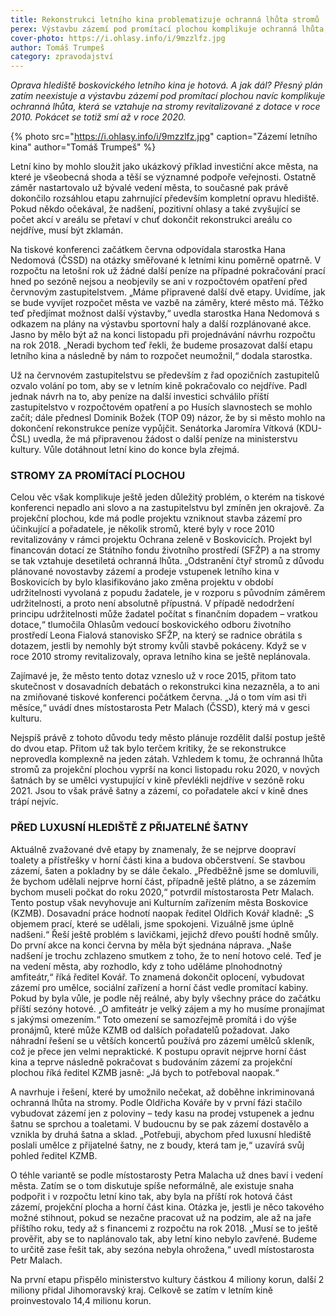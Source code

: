 ```yaml
---
title: Rekonstrukci letního kina problematizuje ochranná lhůta stromů
perex: Výstavbu zázemí pod promítací plochou komplikuje ochranná lhůta, která se vztahuje na stromy revitalizované z dotace v roce 2010. Pokácet se totiž smí až v roce 2020.
cover-photo: https://i.ohlasy.info/i/9mzzlfz.jpg
author: Tomáš Trumpeš
category: zpravodajství
---
```


*Oprava hlediště boskovického letního kina je hotová. A jak dál? Přesný plán zatím neexistuje a výstavbu zázemí pod promítací plochou navíc komplikuje ochranná lhůta, která se vztahuje na stromy revitalizované z dotace v roce 2010. Pokácet se totiž smí až v roce 2020.*

{% photo src="https://i.ohlasy.info/i/9mzzlfz.jpg" caption="Zázemí letního kina" author="Tomáš Trumpeš" %}

Letní kino by mohlo sloužit jako ukázkový příklad investiční akce města, na které je všeobecná shoda a těší se významné podpoře veřejnosti. Ostatně záměr nastartovalo už bývalé vedení města, to současné pak právě dokončilo rozsáhlou etapu zahrnující především kompletní opravu hlediště. Pokud někdo očekával, že nadšení, pozitivní ohlasy a také zvyšující se počet akcí v areálu se přetaví v chuť dokončit rekonstrukci areálu co nejdříve, musí být zklamán. 

Na tiskové konferenci začátkem června odpovídala starostka Hana Nedomová (ČSSD) na otázky směřované k letními kinu poměrně opatrně. V rozpočtu na letošní rok už žádné další peníze na případné pokračování prací hned po sezóně nejsou a neobjevily se ani v rozpočtovém opatření před červnovým zastupitelstvem. „Máme připravené další dvě etapy. Uvidíme, jak se bude vyvíjet rozpočet města ve vazbě na záměry, které město má. Těžko teď předjímat možnost další výstavby,“ uvedla starostka Hana Nedomová s odkazem na plány na výstavbu sportovní haly a další rozplánované akce. Jasno by mělo být až na konci listopadu při projednávání návrhu rozpočtu na rok 2018. „Neradi bychom teď řekli, že budeme prosazovat další etapu letního kina a následně by nám to rozpočet neumožnil,“ dodala starostka.

Už na červnovém zastupitelstvu se především z řad opozičních zastupitelů ozvalo volání po tom, aby se v letním kině pokračovalo co nejdříve. Padl jednak návrh na to, aby peníze na další investici schválilo příští zastupitelstvo v rozpočtovém opatření a po Husích slavnostech se mohlo začít; dále přednesl Dominik Božek (TOP 09) názor, že by si město mohlo na dokončení rekonstrukce peníze vypůjčit. Senátorka Jaromíra Vítková (KDU-ČSL) uvedla, že má připravenou žádost o další peníze na ministerstvu kultury. Vůle dotáhnout letní kino do konce byla zřejmá.

### STROMY ZA PROMÍTACÍ PLOCHOU

Celou věc však komplikuje ještě jeden důležitý problém, o kterém na tiskové konferenci nepadlo ani slovo a na zastupitelstvu byl zmíněn jen okrajově. Za projekční plochou, kde má podle projektu vzniknout stavba zázemí pro účinkující a pořadatele, je několik stromů, které byly v roce 2010 revitalizovány v rámci projektu Ochrana zeleně v Boskovicích. Projekt byl financován dotací ze Státního fondu životního prostředí (SFŽP) a na stromy se tak vztahuje desetiletá ochranná lhůta. „Odstranění čtyř stromů z důvodu plánované novostavby zázemí a prodeje vstupenek letního kina v Boskovicích by bylo klasifikováno jako změna projektu v období udržitelnosti vyvolaná z popudu žadatele, je v rozporu s původním záměrem udržitelnosti, a proto není absolutně přípustná. V případě nedodržení principu udržitelnosti může žadatel počítat s finančním dopadem – vratkou dotace,“ tlumočila Ohlasům vedoucí boskovického odboru životního prostředí Leona Fialová stanovisko SFŽP, na který se radnice obrátila s dotazem, jestli by nemohly být stromy kvůli stavbě pokáceny. Když se v roce 2010 stromy revitalizovaly, oprava letního kina se ještě neplánovala.

Zajímavé je, že město tento dotaz vzneslo už v roce 2015, přitom tato skutečnost v dosavadních debatách o rekonstrukci kina nezazněla, a to ani na zmiňované tiskové konferenci počátkem června. „Já o tom vím asi tři měsíce,“ uvádí dnes místostarosta Petr Malach (ČSSD), který má v gesci kulturu.

Nejspíš právě z tohoto důvodu tedy město plánuje rozdělit další postup ještě do dvou etap. Přitom už tak bylo terčem kritiky, že se rekonstrukce neprovedla komplexně na jeden zátah. Vzhledem k tomu, že ochranná lhůta stromů za projekční plochou vyprší na konci listopadu roku 2020, v nových šatnách by se umělci vystupující v kině převlékli nejdříve v sezóně roku 2021. Jsou to však právě šatny a zázemí, co pořadatele akcí v kině dnes trápí nejvíc.
 
### PŘED LUXUSNÍ HLEDIŠTĚ Z PŘIJATELNÉ ŠATNY

Aktuálně zvažované dvě etapy by znamenaly, že se nejprve doopraví toalety a přístřešky v horní části kina a budova občerstvení. Se stavbou zázemí, šaten a pokladny by se dále čekalo. „Předběžně jsme se domluvili, že bychom udělali nejprve horní část, případně ještě plátno, a se zázemím bychom museli počkat do roku 2020,“ potvrdil místostarosta Petr Malach.
Tento postup však nevyhovuje ani Kulturním zařízením města Boskovice (KZMB). Dosavadní práce hodnotí naopak ředitel Oldřich Kovář kladně: „S objemem prací, které se udělali, jsme spokojeni. Vizuálně jsme úplně nadšeni.“ Řeší ještě problém s lavičkami, jejichž dřevo pouští hodně smůly. Do první akce na konci června by měla být sjednána náprava. „Naše nadšení je trochu zchlazeno smutkem z toho, že to není hotovo celé. Teď je na vedení města, aby rozhodlo, kdy z toho uděláme plnohodnotný amfiteátr,“ říká ředitel Kovář. To znamená dokončit oplocení, vybudovat zázemí pro umělce, sociální zařízení a horní část vedle promítací kabiny. Pokud by byla vůle, je podle něj reálné, aby byly všechny práce do začátku příští sezóny hotové. „O amfiteátr je velký zájem a my ho musíme pronajímat s jakýmsi omezením.“ Toto omezení se samozřejmě promítá i do výše pronájmů, které může KZMB od dalších pořadatelů požadovat. Jako náhradní řešení se u větších koncertů používá pro zázemí umělců skleník, což je přece jen velmi nepraktické. K postupu opravit nejprve horní část kina a teprve následně pokračovat s budováním zázemí za projekční plochou říká ředitel KZMB jasně: „Já bych to potřeboval naopak.“

A navrhuje i řešení, které by umožnilo nečekat, až doběhne inkriminovaná ochranná lhůta na stromy. Podle Oldřicha Kováře by v první fázi stačilo vybudovat zázemí jen z poloviny – tedy kasu na prodej vstupenek a jednu šatnu se sprchou a toaletami. V budoucnu by se pak zázemí dostavělo a vznikla by druhá šatna a sklad. „Potřebuji, abychom před luxusní hlediště poslali umělce z přijatelné šatny, ne z boudy, která tam je,“ uzavírá svůj pohled ředitel KZMB. 

O téhle variantě se podle místostarosty Petra Malacha už dnes baví i vedení města. Zatím se o tom diskutuje spíše neformálně, ale existuje snaha podpořit i v rozpočtu letní kino tak, aby byla na příští rok hotová část zázemí, projekční plocha a horní část kina. Otázka je, jestli je něco takového možné stihnout, pokud se nezačne pracovat už na podzim, ale až na jaře příštího roku, tedy až s financemi z rozpočtu na rok 2018. „Musí se to ještě prověřit, aby se to naplánovalo tak, aby letní kino nebylo zavřené. Budeme to určitě zase řešit tak, aby sezóna nebyla ohrožena,“ uvedl místostarosta Petr Malach.

Na první etapu přispělo ministerstvo kultury částkou 4 miliony korun, další 2 miliony přidal Jihomoravský kraj. Celkově se zatím v letním kině proinvestovalo 14,4 milionu korun.
